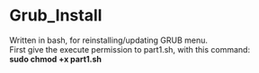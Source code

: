 # Grub_Install <br>
Written in bash, for reinstalling/updating GRUB menu.
<br>First give the execute permission to part1.sh, with this command:
<br> <b>sudo chmod +x part1.sh</b>
